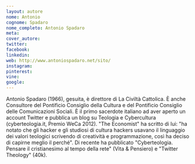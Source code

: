 ```yaml
---
layout: autore
nome: Antonio 
cognome: Spadaro
nome_completo: Antonio Spadaro
meta:
cover_autore:
twitter: 
facebook:
linkedin:
web: http://www.antoniospadaro.net/sito/
instagram:
pinterest:
vine:
google:
---
```

Antonio Spadaro (1966), gesuita, è direttore di La Civiltà Cattolica. È anche Consultore del Pontificio Consiglio della Cultura e del Pontificio Consiglio delle Comunicazioni Sociali. È il primo sacerdote italiano ad aver aperto un account Twitter e pubblica un blog su Teologia e Cybercultura (cyberteologia.it, Premio WeCa 2012). "The Economist" ha scritto di lui: "ha notato che gli hacker e gli studiosi di cultura hackers usavano il linguaggio dei valori teologici scrivendo di creatività e programmazione, così ha deciso di capirne meglio il perché". Di recente ha pubblicato "Cyberteologia. Pensare il cristianesimo al tempo della rete" (Vita & Pensiero) e "Twitter Theology" (40k).

